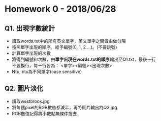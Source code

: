 
# Homework 0 - 2018/06/28

## Q1. 出現字數統計

- 讀取words.txt中的所有英文單字，英文單字之間皆由<space>做分隔
- 按照單字出現的順序，給予編號(0, 1, 2 ...)。(不要跳號)
- 計算單字出現的次數
- 將得到編號和次數，由**單字出現在words.txt的順序**輸出至Q1.txt，最後一行不要換行，每一行皆為：
<單字><space><編號><space><出現次數>
- Ntu, ntu為不同單字(case sensitive)

## Q2. 圖片淡化

- 讀取westbrook.jpg
- 將每個pixel的RGB數值都減半，再將圖片輸出為Q2.jpg
- RGB數值記得將小數點無條件捨去
